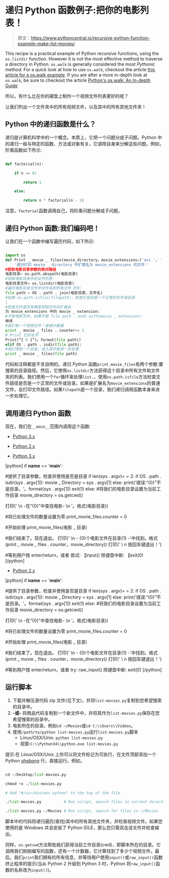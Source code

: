 # 递归 Python 函数例子:把你的电影列表！

> 原文：<https://www.pythoncentral.io/recursive-python-function-example-make-list-movies/>

This recipe is a practical example of Python recursive functions, using the `os.listdir` function. However it is not the most effective method to traverse a directory in Python. `os.walk` is generally considered the most *Pythonic* method. For a quick look at how to use `os.walk`, checkout the article [this article for a os.walk example](https://www.pythoncentral.io/how-to-traverse-a-directory-tree-in-python-guide-to-os-walk/ "Python os.walk Example"). If you are after a more in-depth look at `os.walk`, be sure to checkout the article [Python's os.walk: An In-depth Guide](https://www.pythoncentral.io/recursive-file-and-directory-manipulation-in-python-part-1/ "Python's os.walk: An In-depth Guide")

所以。有什么比在你的硬盘上制作一个视频文件列表更好的呢？

让我们列出一个文件夹中的所有视频文件，以及其中的所有其他文件夹！

## Python 中的递归函数是什么？

递归是计算机科学中的一个概念。本质上，它把一个问题分成子问题。Python 中的递归一般与特定的函数、方法或对象有关，它调用自身来分解这些问题。例如，阶乘函数如下所示:

```py

def factorial(n):

    if n == 0:

        return 1

    else:

        return n * factorial(n - 1)

```

注意，`factorial`函数调用自己，将阶乘问题分解成子问题。

## 递归 Python 函数:我们编码吧！

让我们在一个函数中编写遍历代码，如下所示:

```py

import os
def Print _ movie _ files(movie_directory，movie_extensions=['avi '，' dat '，' mp4 '，' mkv '，' vob']): 
' ' '递归打印 movie _ directory 中扩展名为 movie_extensions 的文件''
#获取电影目录参数的绝对路径
电影目录= os.path.abspath(电影目录)
#获取电影目录中的文件列表
电影目录文件= os.listdir(电影目录)
#遍历电影目录文件中文件名的所有文件【T0:
file path = OS . path . join(电影目录，文件名)
#如果 os.path.isfile(filepath)，检查它是否是一个正常的文件或目录
:
#检查文件是否有典型视频文件的扩展名
为 movie_extensions 中的 movie _ extension:
#不是电影文件，如果不是 file path . ends with(movie _ extension):
继续
#我们有一个视频文件！递增计数器
print _ movie _ files . counter+= 1
# Print 它的名字
Print(“{ 0 }”)。format(file path))
elif OS . path . isdir(file path):
#我们得到一个目录，进入其中做进一步处理
print _ movie _ files(file path)

```

代码和注释都是不言自明的。递归 Python 函数`print_movie_files`有两个参数:要搜索的目录路径。然后，它使用`os.listdir`方法获得这个目录中所有文件和文件夹的列表。我们使用一个`for`循环来处理`list,`，使用`os.path.isfile`方法检查文件路径是否是一个正常的文件或目录。如果是扩展名为`movie_extensions`的普通文件，会打印文件路径。如果`filepath`是一个目录，我们递归调用函数本身来进一步处理它。

## 调用递归 Python 函数

现在，我们在`__main__`范围内调用这个函数:

*   [Python 3.x](#custom-tab-0-python-3-x)
*   [Python 2.x](#custom-tab-0-python-2-x)

*   [Python 3.x](#)

[python]
if __name__ == '__main__':

#提供了目录参数，检查并使用是否是目录
if len(sys . argv)= = 2:
if OS . path . isdir(sys . argv[1]):
movie _ Directory = sys . argv[1]
else:
print('错误:“{0}”不是目录。'。format(sys . argv[1])
exit(1)
else:
#将我们的电影目录设置为当前工作目录
movie_directory = os.getcwd()

打印(' \n -在“{0}”中查找电影- \n '。格式(电影目录))

#将已处理文件的数量设置为零
print_movie_files.counter = 0

#开始处理
print_movie_files(电影 _ 目录)

#我们结束了。现在退出。
打印(' \n - {0}个电影文件在目录{1} -'中找到。格式\
(print _ movie _ files . counter，movie_directory))
打印(' \ n 按回车键退出！')

#等到用户按 enter/return，或者 <ctrl-c>尝试:
【input()
除键盘中断:
【exit(0)
[/python]</ctrl-c> 

*   [Python 2.x](#)

[python]
if __name__ == '__main__':

#提供了目录参数，检查并使用是否是目录
if len(sys . argv)= = 2:
if OS . path . isdir(sys . argv[1]):
movie _ Directory = sys . argv[1]
else:
print('错误:“{0}”不是目录。'。format(sys . argv[1])
exit(1)
else:
#将我们的电影目录设置为当前工作目录
movie_directory = os.getcwd()

打印(' \n -在“{0}”中查找电影- \n '。格式(电影目录))

#将已处理文件的数量设置为零
print_movie_files.counter = 0

#开始处理
print_movie_files(电影 _ 目录)

#我们结束了。现在退出。
打印(' \n - {0}个电影文件在目录{1} -'中找到。格式\
(print _ movie _ files . counter，movie_directory))
打印(' \ n 按回车键退出！')

#等到用户按 enter/return，或者 <ctrl-c>try:
raw_input()
除键盘中断:
exit(0)
[/python]</ctrl-c> 

## 运行脚本

1.  下载并解压源代码 zip 文件(见下文)，并将`list-movies.py`复制到您希望搜索的目录中。
2.  **-或-** 将商品代码复制到一个新文件中，并将其作为`list-movies.py`保存在您希望搜索的目录中。
3.  电影所在的目录。例如`cd ~/Movies`或`cd C:\\Users\\Videos`。
4.  使用`/path/to/python list-movies.py`运行`list-movies.py`脚本
    *   Linux/OSX/Unix: `python list-movies.py`
    *   视窗:`C:\\Python34\\python.exe list-movies.py`

提示:在 Linux/OSX/Unix 上你可以将文件标记为可执行，在文件顶部添加一个 Python [*shebang*](https://www.wikiwand.com/en/Shebang_(Unix)) 行，直接运行。例如。

```py

cd ~/Desktop/list-movies.py

chmod +x ./list-movies.py

# Add "#/usr/bin/env python" to the top of the file

./list-movies.py          # Run script, search files in current directory

./list-movies.py ~/Movies # Run script, search for files in ~/Movies

```

脚本中的代码将递归遍历(查找)其中的所有其他文件夹，并检查视频文件。如果您使用的是 Windows 并且安装了 Python IDLE，那么您只需双击该文件并检查输出。

同样，`os.getcwd`方法帮助我们获得当前工作目录(cwd)，即脚本所在的目录。它调用我们刚刚编写的函数，还有一个计数器，它计算找到了多少个视频文件。最后，我们`print`我们拥有的所有信息，并等待用户使用`input()`或`raw_input()`函数终止程序的提示(当从 Python 2 升级到 Python 3 时，Python 将`raw_input()`函数的名称改为`input()`)。